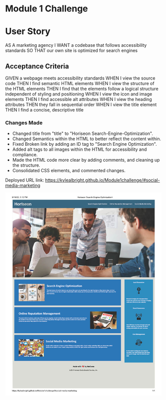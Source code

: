 # Module 1 Challenge

# User Story



AS A marketing agency
I WANT a codebase that follows accessibility standards
SO THAT our own site is optimized for search engines


## Acceptance Criteria


GIVEN a webpage meets accessibility standards
WHEN I view the source code
THEN I find semantic HTML elements
WHEN I view the structure of the HTML elements
THEN I find that the elements follow a logical structure independent of styling and positioning
WHEN I view the icon and image elements
THEN I find accessible alt attributes
WHEN I view the heading attributes
THEN they fall in sequential order
WHEN I view the title element
THEN I find a concise, descriptive title


### Changes Made



* Changed title from "title" to "Horiseon Search-Engine-Optimization".
* Changed Semantics within the HTML to better reflect the content within.
* Fixed Broken link by adding an ID tag to "Search Engine Optimization".
* Added alt tags to all images within the HTML for accessibility and compliance.
* Made the HTML code more clear by adding comments, and cleaning up the structure. 
* Consolidated CSS elements, and commented changes. 


Deployed URL link: https://kylealbright.github.io/Module1challenge/#social-media-marketing

![The Horiseon webpage includes a navigation bar, a header image, and cards with text and images at the bottom of the page.](Assets\images\Mod1Completed1024_1.jpg)